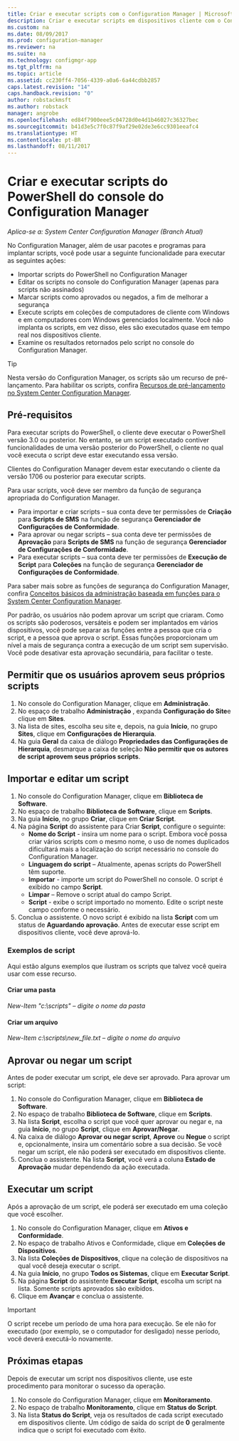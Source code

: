 ```yaml
---
title: Criar e executar scripts com o Configuration Manager | Microsoft Docs
description: Criar e executar scripts em dispositivos cliente com o Configuration Manager.
ms.custom: na
ms.date: 08/09/2017
ms.prod: configuration-manager
ms.reviewer: na
ms.suite: na
ms.technology: configmgr-app
ms.tgt_pltfrm: na
ms.topic: article
ms.assetid: cc230ff4-7056-4339-a0a6-6a44cdbb2857
caps.latest.revision: "14"
caps.handback.revision: "0"
author: robstackmsft
ms.author: robstack
manager: angrobe
ms.openlocfilehash: ed84f7900eee5c04728d0e4d1b46027c36327bec
ms.sourcegitcommit: b41d3e5c7f0c87f9af29e02de3e6cc9301eeafc4
ms.translationtype: HT
ms.contentlocale: pt-BR
ms.lasthandoff: 08/11/2017
---
```

# <a name="create-and-run-powershell-scripts-from-the-configuration-manager-console"></a>Criar e executar scripts do PowerShell do console do Configuration Manager

*Aplica-se a: System Center Configuration Manager (Branch Atual)*

No Configuration Manager, além de usar pacotes e programas para implantar scripts, você pode usar a seguinte funcionalidade para executar as seguintes ações:

- Importar scripts do PowerShell no Configuration Manager
- Editar os scripts no console do Configuration Manager (apenas para scripts não assinados)
- Marcar scripts como aprovados ou negados, a fim de melhorar a segurança
- Execute scripts em coleções de computadores de cliente com Windows e em computadores com Windows gerenciados localmente. Você não implanta os scripts, em vez disso, eles são executados quase em tempo real nos dispositivos cliente.
- Examine os resultados retornados pelo script no console do Configuration Manager.

>[!TIP]
>Nesta versão do Configuration Manager, os scripts são um recurso de pré-lançamento. Para habilitar os scripts, confira [Recursos de pré-lançamento no System Center Configuration Manager](/sccm/core/servers/manage/pre-release-features).

## <a name="prerequisites"></a>Pré-requisitos

Para executar scripts do PowerShell, o cliente deve executar o PowerShell versão 3.0 ou posterior. No entanto, se um script executado contiver funcionalidades de uma versão posterior do PowerShell, o cliente no qual você executa o script deve estar executando essa versão.

Clientes do Configuration Manager devem estar executando o cliente da versão 1706 ou posterior para executar scripts.

Para usar scripts, você deve ser membro da função de segurança apropriada do Configuration Manager.

- Para importar e criar scripts – sua conta deve ter permissões de **Criação** para **Scripts de SMS** na função de segurança **Gerenciador de Configurações de Conformidade**.
- Para aprovar ou negar scripts – sua conta deve ter permissões de **Aprovação** para **Scripts de SMS** na função de segurança **Gerenciador de Configurações de Conformidade**.
- Para executar scripts – sua conta deve ter permissões de **Execução de Script** para **Coleções** na função de segurança **Gerenciador de Configurações de Conformidade**.

Para saber mais sobre as funções de segurança do Configuration Manager, confira [Conceitos básicos da administração baseada em funções para o System Center Configuration Manager](/sccm/core/understand/fundamentals-of-role-based-administration).

Por padrão, os usuários não podem aprovar um script que criaram. Como os scripts são poderosos, versáteis e podem ser implantados em vários dispositivos, você pode separar as funções entre a pessoa que cria o script, e a pessoa que aprova o script. Essas funções proporcionam um nível a mais de segurança contra a execução de um script sem supervisão. Você pode desativar esta aprovação secundária, para facilitar o teste.

## <a name="allow-users-to-approve-their-own-scripts"></a>Permitir que os usuários aprovem seus próprios scripts

1. No console do Configuration Manager, clique em **Administração**.
2. No espaço de trabalho **Administração** , expanda **Configuração do Site**e clique em **Sites**.
3. Na lista de sites, escolha seu site e, depois, na guia **Início**, no grupo **Sites**, clique em **Configurações de Hierarquia**.
4. Na guia **Geral** da caixa de diálogo **Propriedades das Configurações de Hierarquia**, desmarque a caixa de seleção **Não permitir que os autores de script aprovem seus próprios scripts**.

## <a name="import-and-edit-a-script"></a>Importar e editar um script

1. No console do Configuration Manager, clique em **Biblioteca de Software**.
2. No espaço de trabalho **Biblioteca de Software**, clique em **Scripts**.
3. Na guia **Início**, no grupo **Criar**, clique em **Criar Script**.
4. Na página **Script** do assistente para Criar **Script**, configure o seguinte:
    - **Nome do Script** - insira um nome para o script. Embora você possa criar vários scripts com o mesmo nome, o uso de nomes duplicados dificultará mais a localização do script necessário no console do Configuration Manager.
    - **Linguagem do script** – Atualmente, apenas scripts do PowerShell têm suporte.
    - **Importar** - importe um script do PowerShell no console. O script é exibido no campo **Script**.
    - **Limpar** – Remove o script atual do campo Script.
    - **Script** - exibe o script importado no momento. Edite o script neste campo conforme o necessário.
5. Conclua o assistente. O novo script é exibido na lista **Script** com um status de **Aguardando aprovação**. Antes de executar esse script em dispositivos cliente, você deve aprová-lo.

### <a name="script-examples"></a>Exemplos de script

Aqui estão alguns exemplos que ilustram os scripts que talvez você queira usar com esse recurso.

#### <a name="create-a-folder"></a>Criar uma pasta

*New-Item "c:\scripts" – digite o nome da pasta* 
 
 
#### <a name="create-a-file"></a>Criar um arquivo

*New-Item c:\scripts\new_file.txt – digite o nome do arquivo*


## <a name="approve-or-deny-a-script"></a>Aprovar ou negar um script

Antes de poder executar um script, ele deve ser aprovado. Para aprovar um script:

1. No console do Configuration Manager, clique em **Biblioteca de Software**.
2. No espaço de trabalho **Biblioteca de Software**, clique em **Scripts**.
3. Na lista **Script**, escolha o script que você quer aprovar ou negar e, na guia **Início**, no grupo **Script**, clique em **Aprovar/Negar**.
4. Na caixa de diálogo **Aprovar ou negar script**, **Aprove** ou **Negue** o script e, opcionalmente, insira um comentário sobre a sua decisão. Se você negar um script, ele não poderá ser executado em dispositivos cliente.
5. Conclua o assistente. Na lista **Script**, você verá a coluna **Estado de Aprovação** mudar dependendo da ação executada.

## <a name="run-a-script"></a>Executar um script
Após a aprovação de um script, ele poderá ser executado em uma coleção que você escolher.

1. No console do Configuration Manager, clique em **Ativos e Conformidade**.
2. No espaço de trabalho Ativos e Conformidade, clique em **Coleções de Dispositivos**.
3. Na lista **Coleções de Dispositivos**, clique na coleção de dispositivos na qual você deseja executar o script.
4. Na guia **Início**, no grupo **Todos os Sistemas**, clique em **Executar Script**.
5. Na página **Script** do assistente **Executar Script**, escolha um script na lista. Somente scripts aprovados são exibidos.
6. Clique em **Avançar** e conclua o assistente.

>[!IMPORTANT]
>O script recebe um período de uma hora para execução. Se ele não for executado (por exemplo, se o computador for desligado) nesse período, você deverá executá-lo novamente.

## <a name="next-steps"></a>Próximas etapas

Depois de executar um script nos dispositivos cliente, use este procedimento para monitorar o sucesso da operação.

1. No console do Configuration Manager, clique em **Monitoramento**.
2. No espaço de trabalho **Monitoramento**, clique em **Status do Script**.
3. Na lista **Status do Script**, veja os resultados de cada script executado em dispositivos cliente. Um código de saída do script de **0** geralmente indica que o script foi executado com êxito.
